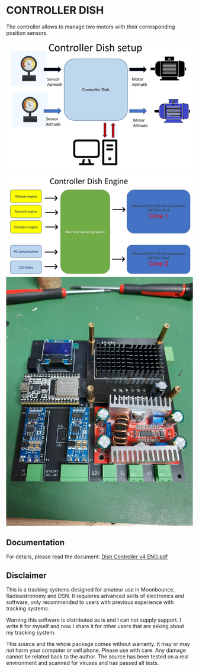 # CONTROLLER DISH
The controller allows to manage two motors with their corresponding position sensors.

<img src="https://github.com/ea3hmj/EME/raw/main/img/controlledishsetup.jpg" width="640">

<img src="https://github.com/ea3hmj/EME/raw/main/img/controllerdishengine.jpg" width="640">

<img src="https://github.com/ea3hmj/EME/raw/main/img/controller.jpg" width="640">


## Documentation
For details, please read the document: [Dish Controller v4 ENG.pdf](docs/Dish%20Controller%20v4%20ENG.pdf)

## Disclaimer
This is a tracking systems designed for amateur use in Moonbounce, Radioastronomy and DSN. It requieres advanced skills of electronics and software, only recommended to users with previous experience with tracking systems.

Warning this software is distributed as is and I can not supply support. I write  it for myself and now I share it for other users that are asking about my tracking system.

This source and the whole package comes without warranty. It may or may not harm your computer or cell phone. Please use with care. Any damage cannot be related back to the author. The source has been tested on a real environment and scanned for viruses and has passed all tests.
